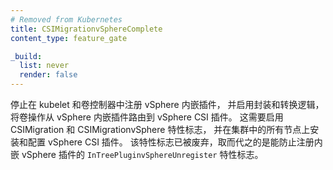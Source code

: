 ```yaml
---
# Removed from Kubernetes
title: CSIMigrationvSphereComplete
content_type: feature_gate

_build:
  list: never
  render: false
---
```

<!--
Stops registering the vSphere in-tree plugin in kubelet
and volume controllers and enables shims and translation logic to route volume operations
from the vSphere in-tree plugin to vSphere CSI plugin. Requires CSIMigration and
CSIMigrationvSphere feature flags enabled and vSphere CSI plugin installed and
configured on all nodes in the cluster. This flag has been deprecated in favor
of the `InTreePluginvSphereUnregister` feature flag which prevents the
registration of in-tree vsphere plugin.
-->
停止在 kubelet 和卷控制器中注册 vSphere 内嵌插件，
并启用封装和转换逻辑，将卷操作从 vSphere 内嵌插件路由到 vSphere CSI 插件。
这需要启用 CSIMigration 和 CSIMigrationvSphere 特性标志，
并在集群中的所有节点上安装和配置 vSphere CSI 插件。
该特性标志已被废弃，取而代之的是能防止注册内嵌 vSphere 插件的
`InTreePluginvSphereUnregister` 特性标志。